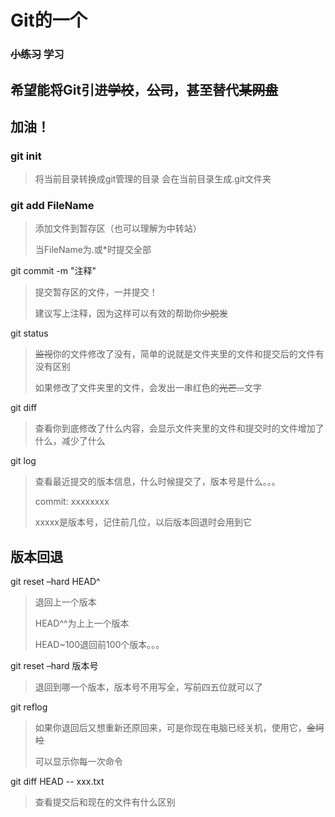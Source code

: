 # Git的一个

### ~~小练习~~ 学习

## 希望能将Git引进~~学校~~，~~公司~~，甚至替代~~某网盘~~

## 加油！

### git init

>   将当前目录转换成git管理的目录
>   会在当前目录生成.git文件夹

### git add FileName

>   添加文件到暂存区（也可以理解为中转站）
>
>   当FileName为.或*时提交全部

git commit -m "注释"

>   提交暂存区的文件，一并提交！
>
>   建议写上注释，因为这样可以有效的帮助你~~少脱发~~

git status

>   ~~监视~~你的文件修改了没有，简单的说就是文件夹里的文件和提交后的文件有没有区别
>
>   如果修改了文件夹里的文件，会发出一串红色的~~光芒…~~文字

git diff

>   查看你到底修改了什么内容，会显示文件夹里的文件和提交时的文件增加了什么，减少了什么

git log

>   查看最近提交的版本信息，什么时候提交了，版本号是什么。。。
>
>   commit: xxxxxxxx
>
>   xxxxx是版本号，记住前几位，以后版本回退时会用到它

## 版本回退

git reset –hard HEAD^

>   退回上一个版本
>
>   HEAD^^为上上一个版本
>
>   HEAD~100退回前100个版本。。。

git reset –hard 版本号

>   退回到哪一个版本，版本号不用写全，写前四五位就可以了

git reflog

>   如果你退回后又想重新还原回来，可是你现在电脑已经关机，使用它，~~金坷垃~~
>
>   可以显示你每一次命令

git diff HEAD -- xxx.txt

>   查看提交后和现在的文件有什么区别

